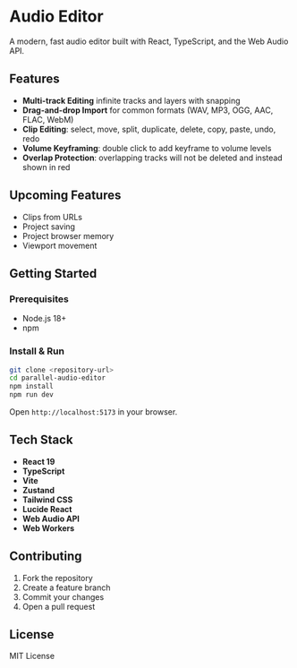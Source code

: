 # Audio Editor

A modern, fast audio editor built with React, TypeScript, and the Web Audio API.

## Features

- **Multi-track Editing** infinite tracks and layers with snapping
- **Drag-and-drop Import** for common formats (WAV, MP3, OGG, AAC, FLAC, WebM)
- **Clip Editing**: select, move, split, duplicate, delete, copy, paste, undo, redo
- **Volume Keyframing**: double click to add keyframe to volume levels
- **Overlap Protection**: overlapping tracks will not be deleted and instead shown in red

## Upcoming Features

- Clips from URLs
- Project saving
- Project browser memory
- Viewport movement

## Getting Started

### Prerequisites

- Node.js 18+
- npm

### Install & Run

```bash
git clone <repository-url>
cd parallel-audio-editor
npm install
npm run dev
```

Open `http://localhost:5173` in your browser.

## Tech Stack

- **React 19**
- **TypeScript**
- **Vite**
- **Zustand**
- **Tailwind CSS**
- **Lucide React**
- **Web Audio API**
- **Web Workers**

## Contributing

1. Fork the repository
2. Create a feature branch
3. Commit your changes
4. Open a pull request

## License

MIT License
